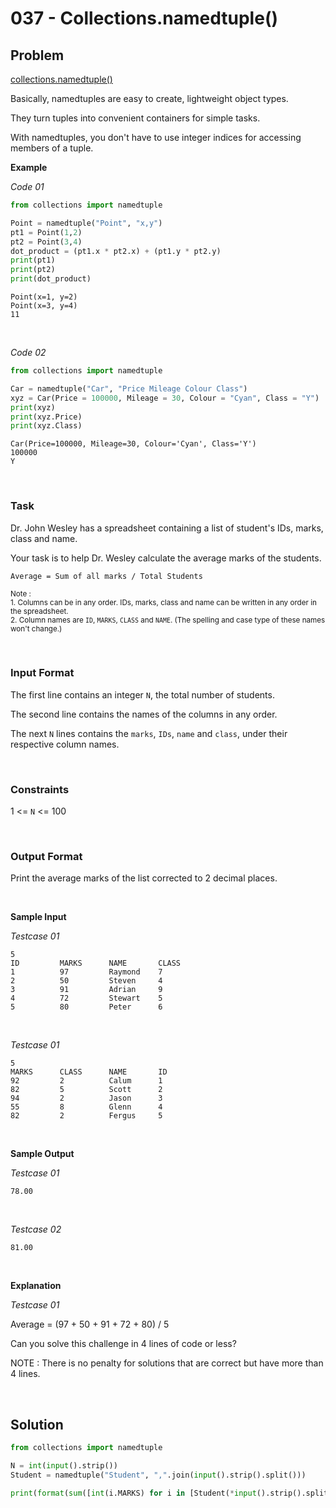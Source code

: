 # 037 - Collections.namedtuple()


## Problem

[collections.namedtuple()](https://docs.python.org/2/library/collections.html#collections.namedtuple)


Basically, namedtuples are easy to create, lightweight object types.

They turn tuples into convenient containers for simple tasks.

With namedtuples, you don't have to use integer indices for accessing members of a tuple.



**Example**

*Code 01*

```python
from collections import namedtuple

Point = namedtuple("Point", "x,y")
pt1 = Point(1,2)
pt2 = Point(3,4)
dot_product = (pt1.x * pt2.x) + (pt1.y * pt2.y)
print(pt1)
print(pt2)
print(dot_product)
```


```
Point(x=1, y=2)
Point(x=3, y=4)
11
```


<br>

*Code 02*

```python
from collections import namedtuple

Car = namedtuple("Car", "Price Mileage Colour Class")
xyz = Car(Price = 100000, Mileage = 30, Colour = "Cyan", Class = "Y")
print(xyz)
print(xyz.Price)
print(xyz.Class)
```


```
Car(Price=100000, Mileage=30, Colour='Cyan', Class='Y')
100000
Y
```



<br>


### Task


Dr. John Wesley has a spreadsheet containing a list of student's IDs, marks, class and name.

Your task is to help Dr. Wesley calculate the average marks of the students.


```
Average = Sum of all marks / Total Students
```


<sub>Note :<br></sub>
<sub>1. Columns can be in any order. IDs, marks, class and name can be written in any order in the spreadsheet.<br></sub>
<sub>2. Column names are `ID`, `MARKS`, `CLASS` and `NAME`. (The spelling and case type of these names won't change.) </sub>

<br>

### Input Format

The first line contains an integer `N`, the total number of students.

The second line contains the names of the columns in any order.

The next `N` lines contains the `marks`, `IDs`, `name` and `class`, under their respective column names.


<br>

### Constraints


1 <= `N` <= 100



<br>



### Output Format

Print the average marks of the list corrected to 2 decimal places.

<br>



**Sample Input**

*Testcase 01*

```
5
ID         MARKS      NAME       CLASS     
1          97         Raymond    7         
2          50         Steven     4         
3          91         Adrian     9         
4          72         Stewart    5         
5          80         Peter      6
```

<br>

*Testcase 01*

```
5
MARKS      CLASS      NAME       ID        
92         2          Calum      1         
82         5          Scott      2         
94         2          Jason      3         
55         8          Glenn      4         
82         2          Fergus     5
```

<br>

**Sample Output**


*Testcase 01*

```
78.00
```


<br>

*Testcase 02*

```
81.00
```


<br>

**Explanation**

*Testcase 01*

Average = (97 + 50 + 91 + 72 + 80) / 5

Can you solve this challenge in 4 lines of code or less?

NOTE : There is no penalty for solutions that are correct but have more than 4 lines.


<br>


## Solution 

```python
from collections import namedtuple

N = int(input().strip())
Student = namedtuple("Student", ",".join(input().strip().split()))

print(format(sum([int(i.MARKS) for i in [Student(*input().strip().split()) for _ in range(N)]]) / N, '.2f'))
```
